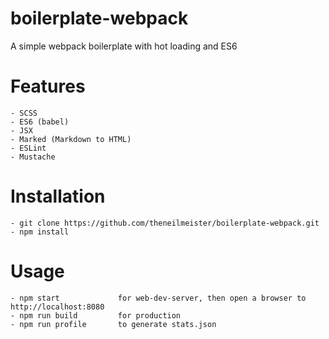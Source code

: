 # boilerplate-webpack
A simple webpack boilerplate with hot loading and ES6


# Features

	- SCSS
	- ES6 (babel)
	- JSX
	- Marked (Markdown to HTML)
	- ESLint
	- Mustache


# Installation

	- git clone https://github.com/theneilmeister/boilerplate-webpack.git
	- npm install


# Usage

	- npm start 			for web-dev-server, then open a browser to http://localhost:8080
	- npm run build			for production
	- npm run profile 		to generate stats.json
